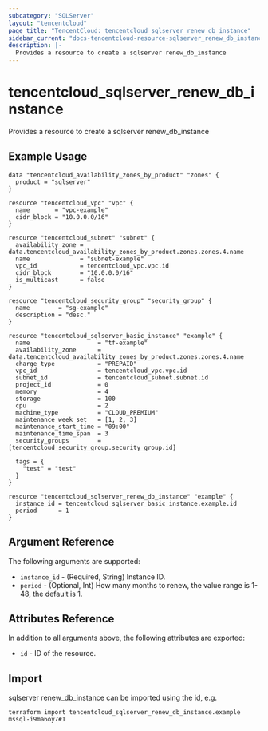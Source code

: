 ```yaml
---
subcategory: "SQLServer"
layout: "tencentcloud"
page_title: "TencentCloud: tencentcloud_sqlserver_renew_db_instance"
sidebar_current: "docs-tencentcloud-resource-sqlserver_renew_db_instance"
description: |-
  Provides a resource to create a sqlserver renew_db_instance
---
```


# tencentcloud_sqlserver_renew_db_instance

Provides a resource to create a sqlserver renew_db_instance

## Example Usage

```hcl
data "tencentcloud_availability_zones_by_product" "zones" {
  product = "sqlserver"
}

resource "tencentcloud_vpc" "vpc" {
  name       = "vpc-example"
  cidr_block = "10.0.0.0/16"
}

resource "tencentcloud_subnet" "subnet" {
  availability_zone = data.tencentcloud_availability_zones_by_product.zones.zones.4.name
  name              = "subnet-example"
  vpc_id            = tencentcloud_vpc.vpc.id
  cidr_block        = "10.0.0.0/16"
  is_multicast      = false
}

resource "tencentcloud_security_group" "security_group" {
  name        = "sg-example"
  description = "desc."
}

resource "tencentcloud_sqlserver_basic_instance" "example" {
  name                   = "tf-example"
  availability_zone      = data.tencentcloud_availability_zones_by_product.zones.zones.4.name
  charge_type            = "PREPAID"
  vpc_id                 = tencentcloud_vpc.vpc.id
  subnet_id              = tencentcloud_subnet.subnet.id
  project_id             = 0
  memory                 = 4
  storage                = 100
  cpu                    = 2
  machine_type           = "CLOUD_PREMIUM"
  maintenance_week_set   = [1, 2, 3]
  maintenance_start_time = "09:00"
  maintenance_time_span  = 3
  security_groups        = [tencentcloud_security_group.security_group.id]

  tags = {
    "test" = "test"
  }
}

resource "tencentcloud_sqlserver_renew_db_instance" "example" {
  instance_id = tencentcloud_sqlserver_basic_instance.example.id
  period      = 1
}
```

## Argument Reference

The following arguments are supported:

* `instance_id` - (Required, String) Instance ID.
* `period` - (Optional, Int) How many months to renew, the value range is 1-48, the default is 1.

## Attributes Reference

In addition to all arguments above, the following attributes are exported:

* `id` - ID of the resource.



## Import

sqlserver renew_db_instance can be imported using the id, e.g.

```
terraform import tencentcloud_sqlserver_renew_db_instance.example mssql-i9ma6oy7#1
```

